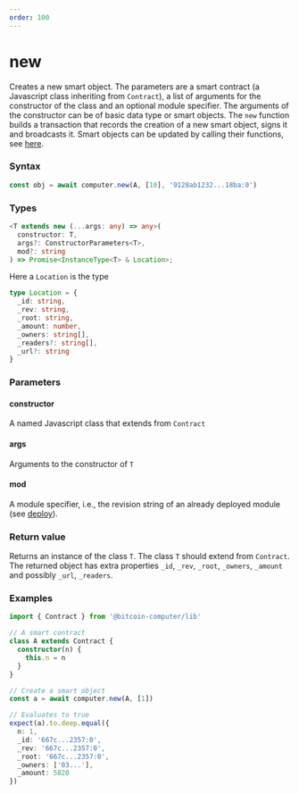 ```yaml
---
order: 100
---
```


# new

Creates a new smart object. The parameters are a smart contract (a Javascript class inheriting from ``Contract``), a list of arguments for the constructor of the class and an optional module specifier. The arguments of the constructor can be of basic data type or smart objects. The ``new`` function builds a transaction that records the creation of a new smart object, signs it and broadcasts it. Smart objects can be updated by calling their functions, see [here](/tutorial.md#update-a-smart-object).



### Syntax
```js
const obj = await computer.new(A, [10], '9128ab1232...18ba:0')
```

### Types
```ts
<T extends new (...args: any) => any>(
  constructor: T,
  args?: ConstructorParameters<T>,
  mod?: string
) => Promise<InstanceType<T> & Location>;
```

Here a ``Location`` is the type

```ts
type Location = { 
  _id: string, 
  _rev: string, 
  _root: string, 
  _amount: number, 
  _owners: string[], 
  _readers?: string[], 
  _url?: string 
}
```
### Parameters

#### constructor
A named Javascript class that extends from `Contract`

#### args
Arguments to the constructor of `T`

#### mod
A module specifier, i.e., the revision string of an already deployed module (see [deploy](/api.md#deploy)).


### Return value
Returns an instance of the class `T`. The class `T` should extend from `Contract`. The returned object has extra properties `_id`, `_rev`, `_root`, `_owners`, `_amount` and possibly `_url`, `_readers`.

### Examples
```ts
import { Contract } from '@bitcoin-computer/lib'

// A smart contract
class A extends Contract {
  constructor(n) {
    this.n = n
  }
}

// Create a smart object
const a = await computer.new(A, [1])

// Evaluates to true
expect(a).to.deep.equal({
  n: 1,
  _id: '667c...2357:0',
  _rev: '667c...2357:0',
  _root: '667c...2357:0',
  _owners: ['03...'],
  _amount: 5820
})
```